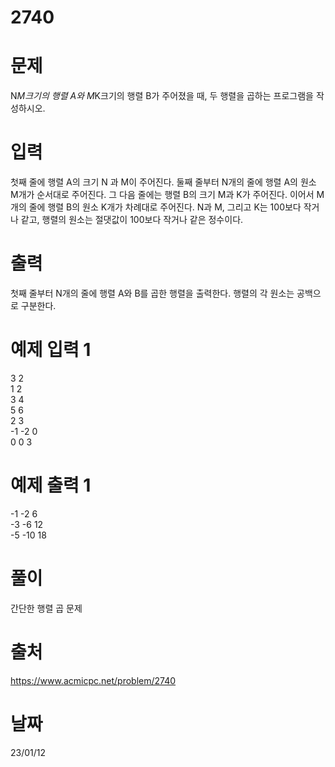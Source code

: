 # 2740

# 문제
N*M크기의 행렬 A와 M*K크기의 행렬 B가 주어졌을 때, 두 행렬을 곱하는 프로그램을 작성하시오.

# 입력
첫째 줄에 행렬 A의 크기 N 과 M이 주어진다. 둘째 줄부터 N개의 줄에 행렬 A의 원소 M개가 순서대로 주어진다. 그 다음 줄에는 행렬 B의 크기 M과 K가 주어진다. 이어서 M개의 줄에 행렬 B의 원소 K개가 차례대로 주어진다. N과 M, 그리고 K는 100보다 작거나 같고, 행렬의 원소는 절댓값이 100보다 작거나 같은 정수이다.

# 출력
첫째 줄부터 N개의 줄에 행렬 A와 B를 곱한 행렬을 출력한다. 행렬의 각 원소는 공백으로 구분한다.

# 예제 입력 1 
3 2  
1 2  
3 4  
5 6  
2 3  
-1 -2 0  
0 0 3  

# 예제 출력 1 
-1 -2 6  
-3 -6 12  
-5 -10 18  
  
# 풀이
간단한 행렬 곱 문제

# 출처 
https://www.acmicpc.net/problem/2740

# 날짜
23/01/12